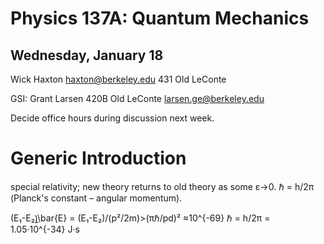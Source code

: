 Physics 137A: Quantum Mechanics
===============================
Wednesday, January 18
---------------
Wick Haxton
haxton@berkeley.edu
431 Old LeConte

GSI: Grant Larsen
420B Old LeConte
larsen.ge@berkeley.edu

Decide office hours during discussion next week.

Generic Introduction
====================

special relativity; new theory returns to old theory as some ε→0.
ℏ = h/2π (Planck's constant – angular momentum).

(E₁-E₂)̱\bar{E} = (E₁-E₂)/(p²/2m)>(πℏ/pd)² ≈10^{-69}
ℏ = h/2π = 1.05·10^{-34} J·s
